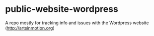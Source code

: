 # public-website-wordpress
A repo mostly for tracking info and issues with the Wordpress website (http://artsinmotion.org)
